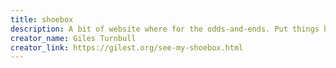 ```yaml
---
title: shoebox
description: A bit of website where for the odds-and-ends. Put things here to delete them from other places.
creator_name: Giles Turnbull
creator_link: https://gilest.org/see-my-shoebox.html
---
```



